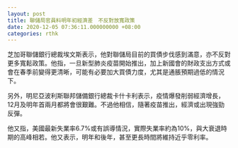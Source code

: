 ```yaml
---
layout: post
title: 聯儲局官員料明年初經濟差　不反對放寬政策
date: 2020-12-05 07:36:11.000000000 +08:00
categories: rthk
---
```


芝加哥聯儲銀行總裁埃文斯表示，他對聯儲局目前的買債步伐感到滿意，亦不反對更多寬鬆政策。他指，一旦新型肺炎疫苗開始推出，加上新國會的財政支出方式或會在春季前變得更清晰，可能有必要加大買債力度，尤其是通脹預期過低的情況下。

另外，明尼亞波利斯聯邦儲備銀行總裁卡什卡利表示，疫情爆發削弱經濟增長，12月及明年首兩月都將會很艱難。不過他相信，隨著疫苗推出，經濟或出現強勁反彈。

他又指，美國最新失業率6.7%或有誤導情況，實際失業率約為10%，與大衰退時期的高峰相若。他又表示，明年和後年，甚至更長時間將維持近乎零利率。
